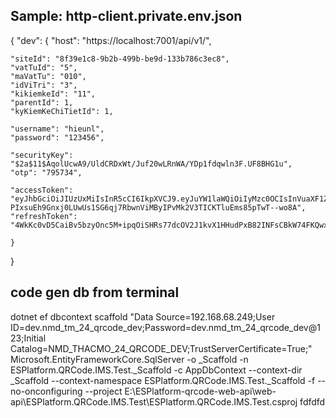## Sample: http-client.private.env.json
{
"dev": {
"host": "https://localhost:7001/api/v1/",

    "siteId": "8f39e1c8-9b2b-499b-be9d-133b786c3ec8",
    "vatTuId": "5",
    "maVatTu": "010",
    "idViTri": "3",
    "kikiemkeId": "11",
    "parentId": 1,
    "kyKiemKeChiTietId": 1,
    
    "username": "hieunl",
    "password": "123456",

    "securityKey": "$2a$11$AqolUcwA9/UldCRDxWt/Juf20wLRnWA/YDp1fdqwln3F.UF8BHG1u",
    "otp": "795734",

    "accessToken": "eyJhbGciOiJIUzUxMiIsInR5cCI6IkpXVCJ9.eyJuYW1laWQiOiIyMzc0OCIsInVuaXF1ZV9uYW1lIjoiaGlldW5sIiwibmJmIjoxNzI0ODMwMjUwLCJleHAiOjE3MjkxNTAyNTAsImlhdCI6MTcyNDgzMDI1MCwiaXNzIjoiaHR0cHM6Ly9oZW1lcmEudm4vIiwiYXVkIjoiaHR0cHM6Ly90aWVucGhvbmcudm4vIn0.JXY3dueTsSZZYOWa3BqFO-PIxsuEh9Gnxj0LUwUs1SG6qj7RbwnViMByIPvMk2V3TICKTluEms85pTwT--wo8A",
    "refreshToken": "4WkKc0vD5CaiBv5bzyOnc5M+ipqOiSHRs77dcOV2J1kvX1HHudPxB82INFsCBkW74FKQwxQe5d6kgjcaB1mm9g=="

    }
}
## code gen db from terminal
dotnet ef dbcontext scaffold "Data Source=192.168.68.249;User ID=dev.nmd_tm_24_qrcode_dev;Password=dev.nmd_tm_24_qrcode_dev@123;Initial Catalog=NMD_THACMO_24_QRCODE_DEV;TrustServerCertificate=True;" Microsoft.EntityFrameworkCore.SqlServer -o _Scaffold -n ESPlatform.QRCode.IMS.Test._Scaffold -c AppDbContext --context-dir _Scaffold --context-namespace ESPlatform.QRCode.IMS.Test._Scaffold -f --no-onconfiguring --project E:\ESPlatform-qrcode-web-api\web-api\ESPlatform.QRCode.IMS.Test\ESPlatform.QRCode.IMS.Test.csproj
fdfdfd